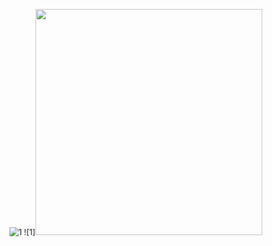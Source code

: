 ![1](https://github.com/user-attachments/assets/d99aa6a9-d598-4f85-afa7-52d115acc351)
![1]<img src="https://github.com/user-attachments/assets/d99aa6a9-d598-4f85-afa7-52d115acc351" width="400" height="400">
